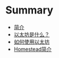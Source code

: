 # Summary

* [简介](README.md)
* [以太坊是什么？](chapter1.md)
* [如何使用以太坊](ru-he-shi-yong-yi-tai-fang.md)
* [Homestead简介](homesteadjian-jie.md)

